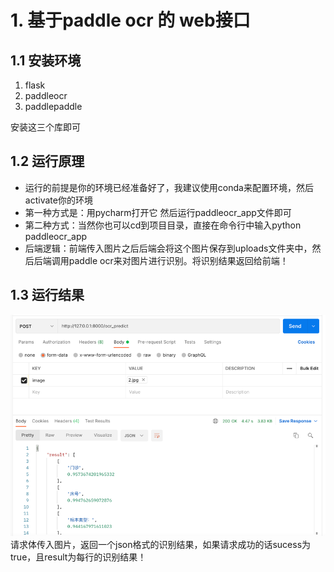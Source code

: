 # 1. 基于paddle ocr 的 web接口
## 1.1 安装环境
1. flask
2. paddleocr
3. paddlepaddle

安装这三个库即可

## 1.2 运行原理
+ 运行的前提是你的环境已经准备好了，我建议使用conda来配置环境，然后activate你的环境 
+ 第一种方式是：用pycharm打开它 然后运行paddleocr_app文件即可 
+ 第二种方式：当然你也可以cd到项目目录，直接在命令行中输入python paddleocr_app
+ 后端逻辑：前端传入图片之后后端会将这个图片保存到uploads文件夹中，然后后端调用paddle ocr来对图片进行识别。将识别结果返回给前端！


## 1.3 运行结果
![img.png](img.png)
请求体传入图片，返回一个json格式的识别结果，如果请求成功的话sucess为true，且result为每行的识别结果！



